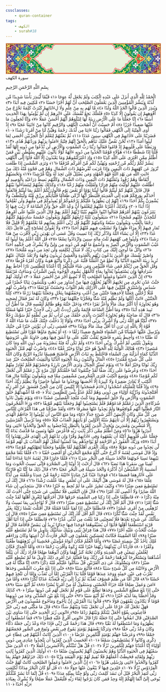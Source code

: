 ```yaml
---
cssclasses:
    - quran-container
tags:
    - الكهف
    - surah#18
---
```

<div class="quran-container">
<span class="second-border"></span>
<span class="border"></span>
<div class="head-container">
<img src="https://raw.githubusercontent.com/LORDyyyyy/obsidian-the_quran_vault/main/The%20Quran%20Vault/src/webview/surah_head.png" height=100>
<div class="surah-name">
<span class="surah-name-fnt">سورة الكهف</span>
</div>
</div>
<div class="quran-content">
<div class="name-of-god"> <p> بِسْمِ اللَّهِ الرَّحْمَنِ الرَّحِيمِ </p></div>
<p>
<span class="sign" id="f1">الْحَمْدُ لِلَّهِ الَّذِى أَنزَلَ عَلَى عَبْدِهِ الْكِتَبَ وَلَمْ يَجْعَل لَّهُ عِوَجَا <span>﴿</span>١<span>﴾</span></span>
<span class="sign" id="f2">قَيِّمًا لِّيُنذِرَ بَأْسًا شَدِيدًا مِّن لَّدُنْهُ وَيُبَشِّرَ الْمُؤْمِنِينَ الَّذِينَ يَعْمَلُونَ الصَّلِحَتِ أَنَّ لَهُمْ أَجْرًا حَسَنًا <span>﴿</span>٢<span>﴾</span></span>
<span class="sign" id="f3">مَّكِثِينَ فِيهِ أَبَدًا <span>﴿</span>٣<span>﴾</span></span>
<span class="sign" id="f4">وَيُنذِرَ الَّذِينَ قَالُوا اتَّخَذَ اللَّهُ وَلَدًا <span>﴿</span>٤<span>﴾</span></span>
<span class="sign" id="f5">مَّا لَهُم بِهِ مِنْ عِلْمٍ وَلَا لِءَابَائِهِمْ كَبُرَتْ كَلِمَةً تَخْرُجُ مِنْ أَفْوَهِهِمْ إِن يَقُولُونَ إِلَّا كَذِبًا <span>﴿</span>٥<span>﴾</span></span>
<span class="sign" id="f6">فَلَعَلَّكَ بَخِعٌ نَّفْسَكَ عَلَى ءَاثَرِهِمْ إِن لَّمْ يُؤْمِنُوا بِهَذَا الْحَدِيثِ أَسَفًا <span>﴿</span>٦<span>﴾</span></span>
<span class="sign" id="f7">إِنَّا جَعَلْنَا مَا عَلَى الْأَرْضِ زِينَةً لَّهَا لِنَبْلُوَهُمْ أَيُّهُمْ أَحْسَنُ عَمَلًا <span>﴿</span>٧<span>﴾</span></span>
<span class="sign" id="f8">وَإِنَّا لَجَعِلُونَ مَا عَلَيْهَا صَعِيدًا جُرُزًا <span>﴿</span>٨<span>﴾</span></span>
<span class="sign" id="f9">أَمْ حَسِبْتَ أَنَّ أَصْحَبَ الْكَهْفِ وَالرَّقِيمِ كَانُوا مِنْ ءَايَتِنَا عَجَبًا <span>﴿</span>٩<span>﴾</span></span>
<span class="sign" id="f10">إِذْ أَوَى الْفِتْيَةُ إِلَى الْكَهْفِ فَقَالُوا رَبَّنَا ءَاتِنَا مِن لَّدُنكَ رَحْمَةً وَهَيِّئْ لَنَا مِنْ أَمْرِنَا رَشَدًا <span>﴿</span>١۰<span>﴾</span></span>
<span class="sign" id="f11">فَضَرَبْنَا عَلَى ءَاذَانِهِمْ فِى الْكَهْفِ سِنِينَ عَدَدًا <span>﴿</span>١١<span>﴾</span></span>
<span class="sign" id="f12">ثُمَّ بَعَثْنَهُمْ لِنَعْلَمَ أَىُّ الْحِزْبَيْنِ أَحْصَى لِمَا لَبِثُوا أَمَدًا <span>﴿</span>١٢<span>﴾</span></span>
<span class="sign" id="f13">نَّحْنُ نَقُصُّ عَلَيْكَ نَبَأَهُم بِالْحَقِّ إِنَّهُمْ فِتْيَةٌ ءَامَنُوا بِرَبِّهِمْ وَزِدْنَهُمْ هُدًى <span>﴿</span>١٣<span>﴾</span></span>
<span class="sign" id="f14">وَرَبَطْنَا عَلَى قُلُوبِهِمْ إِذْ قَامُوا فَقَالُوا رَبُّنَا رَبُّ السَّمَوَتِ وَالْأَرْضِ لَن نَّدْعُوَا مِن دُونِهِ إِلَهًا لَّقَدْ قُلْنَا إِذًا شَطَطًا <span>﴿</span>١٤<span>﴾</span></span>
<span class="sign" id="f15">هَؤُلَاءِ قَوْمُنَا اتَّخَذُوا مِن دُونِهِ ءَالِهَةً لَّوْلَا يَأْتُونَ عَلَيْهِم بِسُلْطَنٍ بَيِّنٍ فَمَنْ أَظْلَمُ مِمَّنِ افْتَرَى عَلَى اللَّهِ كَذِبًا <span>﴿</span>١٥<span>﴾</span></span>
<span class="sign" id="f16">وَإِذِ اعْتَزَلْتُمُوهُمْ وَمَا يَعْبُدُونَ إِلَّا اللَّهَ فَأْوُا إِلَى الْكَهْفِ يَنشُرْ لَكُمْ رَبُّكُم مِّن رَّحْمَتِهِ وَيُهَيِّئْ لَكُم مِّنْ أَمْرِكُم مِّرْفَقًا <span>﴿</span>١٦<span>﴾</span></span>
<span class="sign" id="f17">وَتَرَى الشَّمْسَ إِذَا طَلَعَت تَّزَوَرُ عَن كَهْفِهِمْ ذَاتَ الْيَمِينِ وَإِذَا غَرَبَت تَّقْرِضُهُمْ ذَاتَ الشِّمَالِ وَهُمْ فِى فَجْوَةٍ مِّنْهُ ذَلِكَ مِنْ ءَايَتِ اللَّهِ مَن يَهْدِ اللَّهُ فَهُوَ الْمُهْتَدِ وَمَن يُضْلِلْ فَلَن تَجِدَ لَهُ وَلِيًّا مُّرْشِدًا <span>﴿</span>١٧<span>﴾</span></span>
<span class="sign" id="f18">وَتَحْسَبُهُمْ أَيْقَاظًا وَهُمْ رُقُودٌ وَنُقَلِّبُهُمْ ذَاتَ الْيَمِينِ وَذَاتَ الشِّمَالِ وَكَلْبُهُم بَسِطٌ ذِرَاعَيْهِ بِالْوَصِيدِ لَوِ اطَّلَعْتَ عَلَيْهِمْ لَوَلَّيْتَ مِنْهُمْ فِرَارًا وَلَمُلِئْتَ مِنْهُمْ رُعْبًا <span>﴿</span>١٨<span>﴾</span></span>
<span class="sign" id="f19">وَكَذَلِكَ بَعَثْنَهُمْ لِيَتَسَاءَلُوا بَيْنَهُمْ قَالَ قَائِلٌ مِّنْهُمْ كَمْ لَبِثْتُمْ قَالُوا لَبِثْنَا يَوْمًا أَوْ بَعْضَ يَوْمٍ قَالُوا رَبُّكُمْ أَعْلَمُ بِمَا لَبِثْتُمْ فَابْعَثُوا أَحَدَكُم بِوَرِقِكُمْ هَذِهِ إِلَى الْمَدِينَةِ فَلْيَنظُرْ أَيُّهَا أَزْكَى طَعَامًا فَلْيَأْتِكُم بِرِزْقٍ مِّنْهُ وَلْيَتَلَطَّفْ وَلَا يُشْعِرَنَّ بِكُمْ أَحَدًا <span>﴿</span>١٩<span>﴾</span></span>
<span class="sign" id="f20">إِنَّهُمْ إِن يَظْهَرُوا عَلَيْكُمْ يَرْجُمُوكُمْ أَوْ يُعِيدُوكُمْ فِى مِلَّتِهِمْ وَلَن تُفْلِحُوا إِذًا أَبَدًا <span>﴿</span>٢۰<span>﴾</span></span>
<span class="sign" id="f21">وَكَذَلِكَ أَعْثَرْنَا عَلَيْهِمْ لِيَعْلَمُوا أَنَّ وَعْدَ اللَّهِ حَقٌّ وَأَنَّ السَّاعَةَ لَا رَيْبَ فِيهَا إِذْ يَتَنَزَعُونَ بَيْنَهُمْ أَمْرَهُمْ فَقَالُوا ابْنُوا عَلَيْهِم بُنْيَنًا رَّبُّهُمْ أَعْلَمُ بِهِمْ قَالَ الَّذِينَ غَلَبُوا عَلَى أَمْرِهِمْ لَنَتَّخِذَنَّ عَلَيْهِم مَّسْجِدًا <span>﴿</span>٢١<span>﴾</span></span>
<span class="sign" id="f22">سَيَقُولُونَ ثَلَثَةٌ رَّابِعُهُمْ كَلْبُهُمْ وَيَقُولُونَ خَمْسَةٌ سَادِسُهُمْ كَلْبُهُمْ رَجْمًا بِالْغَيْبِ وَيَقُولُونَ سَبْعَةٌ وَثَامِنُهُمْ كَلْبُهُمْ قُل رَّبِّى أَعْلَمُ بِعِدَّتِهِم مَّا يَعْلَمُهُمْ إِلَّا قَلِيلٌ فَلَا تُمَارِ فِيهِمْ إِلَّا مِرَاءً ظَهِرًا وَلَا تَسْتَفْتِ فِيهِم مِّنْهُمْ أَحَدًا <span>﴿</span>٢٢<span>﴾</span></span>
<span class="sign" id="f23">وَلَا تَقُولَنَّ لِشَاىْءٍ إِنِّى فَاعِلٌ ذَلِكَ غَدًا <span>﴿</span>٢٣<span>﴾</span></span>
<span class="sign" id="f24">إِلَّا أَن يَشَاءَ اللَّهُ وَاذْكُر رَّبَّكَ إِذَا نَسِيتَ وَقُلْ عَسَى أَن يَهْدِيَنِ رَبِّى لِأَقْرَبَ مِنْ هَذَا رَشَدًا <span>﴿</span>٢٤<span>﴾</span></span>
<span class="sign" id="f25">وَلَبِثُوا فِى كَهْفِهِمْ ثَلَثَ مِائَةٍ سِنِينَ وَازْدَادُوا تِسْعًا <span>﴿</span>٢٥<span>﴾</span></span>
<span class="sign" id="f26">قُلِ اللَّهُ أَعْلَمُ بِمَا لَبِثُوا لَهُ غَيْبُ السَّمَوَتِ وَالْأَرْضِ أَبْصِرْ بِهِ وَأَسْمِعْ مَا لَهُم مِّن دُونِهِ مِن وَلِىٍّ وَلَا يُشْرِكُ فِى حُكْمِهِ أَحَدًا <span>﴿</span>٢٦<span>﴾</span></span>
<span class="sign" id="f27">وَاتْلُ مَا أُوحِىَ إِلَيْكَ مِن كِتَابِ رَبِّكَ لَا مُبَدِّلَ لِكَلِمَتِهِ وَلَن تَجِدَ مِن دُونِهِ مُلْتَحَدًا <span>﴿</span>٢٧<span>﴾</span></span>
<span class="sign" id="f28">وَاصْبِرْ نَفْسَكَ مَعَ الَّذِينَ يَدْعُونَ رَبَّهُم بِالْغَدَوةِ وَالْعَشِىِّ يُرِيدُونَ وَجْهَهُ وَلَا تَعْدُ عَيْنَاكَ عَنْهُمْ تُرِيدُ زِينَةَ الْحَيَوةِ الدُّنْيَا وَلَا تُطِعْ مَنْ أَغْفَلْنَا قَلْبَهُ عَن ذِكْرِنَا وَاتَّبَعَ هَوَىهُ وَكَانَ أَمْرُهُ فُرُطًا <span>﴿</span>٢٨<span>﴾</span></span>
<span class="sign" id="f29">وَقُلِ الْحَقُّ مِن رَّبِّكُمْ فَمَن شَاءَ فَلْيُؤْمِن وَمَن شَاءَ فَلْيَكْفُرْ إِنَّا أَعْتَدْنَا لِلظَّلِمِينَ نَارًا أَحَاطَ بِهِمْ سُرَادِقُهَا وَإِن يَسْتَغِيثُوا يُغَاثُوا بِمَاءٍ كَالْمُهْلِ يَشْوِى الْوُجُوهَ بِئْسَ الشَّرَابُ وَسَاءَتْ مُرْتَفَقًا <span>﴿</span>٢٩<span>﴾</span></span>
<span class="sign" id="f30">إِنَّ الَّذِينَ ءَامَنُوا وَعَمِلُوا الصَّلِحَتِ إِنَّا لَا نُضِيعُ أَجْرَ مَنْ أَحْسَنَ عَمَلًا <span>﴿</span>٣۰<span>﴾</span></span>
<span class="sign" id="f31">أُولَئِكَ لَهُمْ جَنَّتُ عَدْنٍ تَجْرِى مِن تَحْتِهِمُ الْأَنْهَرُ يُحَلَّوْنَ فِيهَا مِنْ أَسَاوِرَ مِن ذَهَبٍ وَيَلْبَسُونَ ثِيَابًا خُضْرًا مِّن سُندُسٍ وَإِسْتَبْرَقٍ مُّتَّكِِٔينَ فِيهَا عَلَى الْأَرَائِكِ نِعْمَ الثَّوَابُ وَحَسُنَتْ مُرْتَفَقًا <span>﴿</span>٣١<span>﴾</span></span>
<span class="sign" id="f32">وَاضْرِبْ لَهُم مَّثَلًا رَّجُلَيْنِ جَعَلْنَا لِأَحَدِهِمَا جَنَّتَيْنِ مِنْ أَعْنَبٍ وَحَفَفْنَهُمَا بِنَخْلٍ وَجَعَلْنَا بَيْنَهُمَا زَرْعًا <span>﴿</span>٣٢<span>﴾</span></span>
<span class="sign" id="f33">كِلْتَا الْجَنَّتَيْنِ ءَاتَتْ أُكُلَهَا وَلَمْ تَظْلِم مِّنْهُ شَئًْا وَفَجَّرْنَا خِلَلَهُمَا نَهَرًا <span>﴿</span>٣٣<span>﴾</span></span>
<span class="sign" id="f34">وَكَانَ لَهُ ثَمَرٌ فَقَالَ لِصَحِبِهِ وَهُوَ يُحَاوِرُهُ أَنَا أَكْثَرُ مِنكَ مَالًا وَأَعَزُّ نَفَرًا <span>﴿</span>٣٤<span>﴾</span></span>
<span class="sign" id="f35">وَدَخَلَ جَنَّتَهُ وَهُوَ ظَالِمٌ لِّنَفْسِهِ قَالَ مَا أَظُنُّ أَن تَبِيدَ هَذِهِ أَبَدًا <span>﴿</span>٣٥<span>﴾</span></span>
<span class="sign" id="f36">وَمَا أَظُنُّ السَّاعَةَ قَائِمَةً وَلَئِن رُّدِدتُّ إِلَى رَبِّى لَأَجِدَنَّ خَيْرًا مِّنْهَا مُنقَلَبًا <span>﴿</span>٣٦<span>﴾</span></span>
<span class="sign" id="f37">قَالَ لَهُ صَاحِبُهُ وَهُوَ يُحَاوِرُهُ أَكَفَرْتَ بِالَّذِى خَلَقَكَ مِن تُرَابٍ ثُمَّ مِن نُّطْفَةٍ ثُمَّ سَوَّىكَ رَجُلًا <span>﴿</span>٣٧<span>﴾</span></span>
<span class="sign" id="f38">لَّكِنَّا هُوَ اللَّهُ رَبِّى وَلَا أُشْرِكُ بِرَبِّى أَحَدًا <span>﴿</span>٣٨<span>﴾</span></span>
<span class="sign" id="f39">وَلَوْلَا إِذْ دَخَلْتَ جَنَّتَكَ قُلْتَ مَا شَاءَ اللَّهُ لَا قُوَّةَ إِلَّا بِاللَّهِ إِن تَرَنِ أَنَا أَقَلَّ مِنكَ مَالًا وَوَلَدًا <span>﴿</span>٣٩<span>﴾</span></span>
<span class="sign" id="f40">فَعَسَى رَبِّى أَن يُؤْتِيَنِ خَيْرًا مِّن جَنَّتِكَ وَيُرْسِلَ عَلَيْهَا حُسْبَانًا مِّنَ السَّمَاءِ فَتُصْبِحَ صَعِيدًا زَلَقًا <span>﴿</span>٤۰<span>﴾</span></span>
<span class="sign" id="f41">أَوْ يُصْبِحَ مَاؤُهَا غَوْرًا فَلَن تَسْتَطِيعَ لَهُ طَلَبًا <span>﴿</span>٤١<span>﴾</span></span>
<span class="sign" id="f42">وَأُحِيطَ بِثَمَرِهِ فَأَصْبَحَ يُقَلِّبُ كَفَّيْهِ عَلَى مَا أَنفَقَ فِيهَا وَهِىَ خَاوِيَةٌ عَلَى عُرُوشِهَا وَيَقُولُ يَلَيْتَنِى لَمْ أُشْرِكْ بِرَبِّى أَحَدًا <span>﴿</span>٤٢<span>﴾</span></span>
<span class="sign" id="f43">وَلَمْ تَكُن لَّهُ فِئَةٌ يَنصُرُونَهُ مِن دُونِ اللَّهِ وَمَا كَانَ مُنتَصِرًا <span>﴿</span>٤٣<span>﴾</span></span>
<span class="sign" id="f44">هُنَالِكَ الْوَلَيَةُ لِلَّهِ الْحَقِّ هُوَ خَيْرٌ ثَوَابًا وَخَيْرٌ عُقْبًا <span>﴿</span>٤٤<span>﴾</span></span>
<span class="sign" id="f45">وَاضْرِبْ لَهُم مَّثَلَ الْحَيَوةِ الدُّنْيَا كَمَاءٍ أَنزَلْنَهُ مِنَ السَّمَاءِ فَاخْتَلَطَ بِهِ نَبَاتُ الْأَرْضِ فَأَصْبَحَ هَشِيمًا تَذْرُوهُ الرِّيَحُ وَكَانَ اللَّهُ عَلَى كُلِّ شَىْءٍ مُّقْتَدِرًا <span>﴿</span>٤٥<span>﴾</span></span>
<span class="sign" id="f46">الْمَالُ وَالْبَنُونَ زِينَةُ الْحَيَوةِ الدُّنْيَا وَالْبَقِيَتُ الصَّلِحَتُ خَيْرٌ عِندَ رَبِّكَ ثَوَابًا وَخَيْرٌ أَمَلًا <span>﴿</span>٤٦<span>﴾</span></span>
<span class="sign" id="f47">وَيَوْمَ نُسَيِّرُ الْجِبَالَ وَتَرَى الْأَرْضَ بَارِزَةً وَحَشَرْنَهُمْ فَلَمْ نُغَادِرْ مِنْهُمْ أَحَدًا <span>﴿</span>٤٧<span>﴾</span></span>
<span class="sign" id="f48">وَعُرِضُوا عَلَى رَبِّكَ صَفًّا لَّقَدْ جِئْتُمُونَا كَمَا خَلَقْنَكُمْ أَوَّلَ مَرَّةٍ بَلْ زَعَمْتُمْ أَلَّن نَّجْعَلَ لَكُم مَّوْعِدًا <span>﴿</span>٤٨<span>﴾</span></span>
<span class="sign" id="f49">وَوُضِعَ الْكِتَبُ فَتَرَى الْمُجْرِمِينَ مُشْفِقِينَ مِمَّا فِيهِ وَيَقُولُونَ يَوَيْلَتَنَا مَالِ هَذَا الْكِتَبِ لَا يُغَادِرُ صَغِيرَةً وَلَا كَبِيرَةً إِلَّا أَحْصَىهَا وَوَجَدُوا مَا عَمِلُوا حَاضِرًا وَلَا يَظْلِمُ رَبُّكَ أَحَدًا <span>﴿</span>٤٩<span>﴾</span></span>
<span class="sign" id="f50">وَإِذْ قُلْنَا لِلْمَلَئِكَةِ اسْجُدُوا لِءَادَمَ فَسَجَدُوا إِلَّا إِبْلِيسَ كَانَ مِنَ الْجِنِّ فَفَسَقَ عَنْ أَمْرِ رَبِّهِ أَفَتَتَّخِذُونَهُ وَذُرِّيَّتَهُ أَوْلِيَاءَ مِن دُونِى وَهُمْ لَكُمْ عَدُوٌّ بِئْسَ لِلظَّلِمِينَ بَدَلًا <span>﴿</span>٥۰<span>﴾</span></span>
<span class="sign" id="f51">مَّا أَشْهَدتُّهُمْ خَلْقَ السَّمَوَتِ وَالْأَرْضِ وَلَا خَلْقَ أَنفُسِهِمْ وَمَا كُنتُ مُتَّخِذَ الْمُضِلِّينَ عَضُدًا <span>﴿</span>٥١<span>﴾</span></span>
<span class="sign" id="f52">وَيَوْمَ يَقُولُ نَادُوا شُرَكَاءِىَ الَّذِينَ زَعَمْتُمْ فَدَعَوْهُمْ فَلَمْ يَسْتَجِيبُوا لَهُمْ وَجَعَلْنَا بَيْنَهُم مَّوْبِقًا <span>﴿</span>٥٢<span>﴾</span></span>
<span class="sign" id="f53">وَرَءَا الْمُجْرِمُونَ النَّارَ فَظَنُّوا أَنَّهُم مُّوَاقِعُوهَا وَلَمْ يَجِدُوا عَنْهَا مَصْرِفًا <span>﴿</span>٥٣<span>﴾</span></span>
<span class="sign" id="f54">وَلَقَدْ صَرَّفْنَا فِى هَذَا الْقُرْءَانِ لِلنَّاسِ مِن كُلِّ مَثَلٍ وَكَانَ الْإِنسَنُ أَكْثَرَ شَىْءٍ جَدَلًا <span>﴿</span>٥٤<span>﴾</span></span>
<span class="sign" id="f55">وَمَا مَنَعَ النَّاسَ أَن يُؤْمِنُوا إِذْ جَاءَهُمُ الْهُدَى وَيَسْتَغْفِرُوا رَبَّهُمْ إِلَّا أَن تَأْتِيَهُمْ سُنَّةُ الْأَوَّلِينَ أَوْ يَأْتِيَهُمُ الْعَذَابُ قُبُلًا <span>﴿</span>٥٥<span>﴾</span></span>
<span class="sign" id="f56">وَمَا نُرْسِلُ الْمُرْسَلِينَ إِلَّا مُبَشِّرِينَ وَمُنذِرِينَ وَيُجَدِلُ الَّذِينَ كَفَرُوا بِالْبَطِلِ لِيُدْحِضُوا بِهِ الْحَقَّ وَاتَّخَذُوا ءَايَتِى وَمَا أُنذِرُوا هُزُوًا <span>﴿</span>٥٦<span>﴾</span></span>
<span class="sign" id="f57">وَمَنْ أَظْلَمُ مِمَّن ذُكِّرَ بَِٔايَتِ رَبِّهِ فَأَعْرَضَ عَنْهَا وَنَسِىَ مَا قَدَّمَتْ يَدَاهُ إِنَّا جَعَلْنَا عَلَى قُلُوبِهِمْ أَكِنَّةً أَن يَفْقَهُوهُ وَفِى ءَاذَانِهِمْ وَقْرًا وَإِن تَدْعُهُمْ إِلَى الْهُدَى فَلَن يَهْتَدُوا إِذًا أَبَدًا <span>﴿</span>٥٧<span>﴾</span></span>
<span class="sign" id="f58">وَرَبُّكَ الْغَفُورُ ذُو الرَّحْمَةِ لَوْ يُؤَاخِذُهُم بِمَا كَسَبُوا لَعَجَّلَ لَهُمُ الْعَذَابَ بَل لَّهُم مَّوْعِدٌ لَّن يَجِدُوا مِن دُونِهِ مَوْئِلًا <span>﴿</span>٥٨<span>﴾</span></span>
<span class="sign" id="f59">وَتِلْكَ الْقُرَى أَهْلَكْنَهُمْ لَمَّا ظَلَمُوا وَجَعَلْنَا لِمَهْلِكِهِم مَّوْعِدًا <span>﴿</span>٥٩<span>﴾</span></span>
<span class="sign" id="f60">وَإِذْ قَالَ مُوسَى لِفَتَىهُ لَا أَبْرَحُ حَتَّى أَبْلُغَ مَجْمَعَ الْبَحْرَيْنِ أَوْ أَمْضِىَ حُقُبًا <span>﴿</span>٦۰<span>﴾</span></span>
<span class="sign" id="f61">فَلَمَّا بَلَغَا مَجْمَعَ بَيْنِهِمَا نَسِيَا حُوتَهُمَا فَاتَّخَذَ سَبِيلَهُ فِى الْبَحْرِ سَرَبًا <span>﴿</span>٦١<span>﴾</span></span>
<span class="sign" id="f62">فَلَمَّا جَاوَزَا قَالَ لِفَتَىهُ ءَاتِنَا غَدَاءَنَا لَقَدْ لَقِينَا مِن سَفَرِنَا هَذَا نَصَبًا <span>﴿</span>٦٢<span>﴾</span></span>
<span class="sign" id="f63">قَالَ أَرَءَيْتَ إِذْ أَوَيْنَا إِلَى الصَّخْرَةِ فَإِنِّى نَسِيتُ الْحُوتَ وَمَا أَنسَىنِيهُ إِلَّا الشَّيْطَنُ أَنْ أَذْكُرَهُ وَاتَّخَذَ سَبِيلَهُ فِى الْبَحْرِ عَجَبًا <span>﴿</span>٦٣<span>﴾</span></span>
<span class="sign" id="f64">قَالَ ذَلِكَ مَا كُنَّا نَبْغِ فَارْتَدَّا عَلَى ءَاثَارِهِمَا قَصَصًا <span>﴿</span>٦٤<span>﴾</span></span>
<span class="sign" id="f65">فَوَجَدَا عَبْدًا مِّنْ عِبَادِنَا ءَاتَيْنَهُ رَحْمَةً مِّنْ عِندِنَا وَعَلَّمْنَهُ مِن لَّدُنَّا عِلْمًا <span>﴿</span>٦٥<span>﴾</span></span>
<span class="sign" id="f66">قَالَ لَهُ مُوسَى هَلْ أَتَّبِعُكَ عَلَى أَن تُعَلِّمَنِ مِمَّا عُلِّمْتَ رُشْدًا <span>﴿</span>٦٦<span>﴾</span></span>
<span class="sign" id="f67">قَالَ إِنَّكَ لَن تَسْتَطِيعَ مَعِىَ صَبْرًا <span>﴿</span>٦٧<span>﴾</span></span>
<span class="sign" id="f68">وَكَيْفَ تَصْبِرُ عَلَى مَا لَمْ تُحِطْ بِهِ خُبْرًا <span>﴿</span>٦٨<span>﴾</span></span>
<span class="sign" id="f69">قَالَ سَتَجِدُنِى إِن شَاءَ اللَّهُ صَابِرًا وَلَا أَعْصِى لَكَ أَمْرًا <span>﴿</span>٦٩<span>﴾</span></span>
<span class="sign" id="f70">قَالَ فَإِنِ اتَّبَعْتَنِى فَلَا تَسَْٔلْنِى عَن شَىْءٍ حَتَّى أُحْدِثَ لَكَ مِنْهُ ذِكْرًا <span>﴿</span>٧۰<span>﴾</span></span>
<span class="sign" id="f71">فَانطَلَقَا حَتَّى إِذَا رَكِبَا فِى السَّفِينَةِ خَرَقَهَا قَالَ أَخَرَقْتَهَا لِتُغْرِقَ أَهْلَهَا لَقَدْ جِئْتَ شَئًْا إِمْرًا <span>﴿</span>٧١<span>﴾</span></span>
<span class="sign" id="f72">قَالَ أَلَمْ أَقُلْ إِنَّكَ لَن تَسْتَطِيعَ مَعِىَ صَبْرًا <span>﴿</span>٧٢<span>﴾</span></span>
<span class="sign" id="f73">قَالَ لَا تُؤَاخِذْنِى بِمَا نَسِيتُ وَلَا تُرْهِقْنِى مِنْ أَمْرِى عُسْرًا <span>﴿</span>٧٣<span>﴾</span></span>
<span class="sign" id="f74">فَانطَلَقَا حَتَّى إِذَا لَقِيَا غُلَمًا فَقَتَلَهُ قَالَ أَقَتَلْتَ نَفْسًا زَكِيَّةً بِغَيْرِ نَفْسٍ لَّقَدْ جِئْتَ شَئًْا نُّكْرًا <span>﴿</span>٧٤<span>﴾</span></span>
<span class="sign" id="f75">قَالَ أَلَمْ أَقُل لَّكَ إِنَّكَ لَن تَسْتَطِيعَ مَعِىَ صَبْرًا <span>﴿</span>٧٥<span>﴾</span></span>
<span class="sign" id="f76">قَالَ إِن سَأَلْتُكَ عَن شَىْءٍ بَعْدَهَا فَلَا تُصَحِبْنِى قَدْ بَلَغْتَ مِن لَّدُنِّى عُذْرًا <span>﴿</span>٧٦<span>﴾</span></span>
<span class="sign" id="f77">فَانطَلَقَا حَتَّى إِذَا أَتَيَا أَهْلَ قَرْيَةٍ اسْتَطْعَمَا أَهْلَهَا فَأَبَوْا أَن يُضَيِّفُوهُمَا فَوَجَدَا فِيهَا جِدَارًا يُرِيدُ أَن يَنقَضَّ فَأَقَامَهُ قَالَ لَوْ شِئْتَ لَتَّخَذْتَ عَلَيْهِ أَجْرًا <span>﴿</span>٧٧<span>﴾</span></span>
<span class="sign" id="f78">قَالَ هَذَا فِرَاقُ بَيْنِى وَبَيْنِكَ سَأُنَبِّئُكَ بِتَأْوِيلِ مَا لَمْ تَسْتَطِع عَّلَيْهِ صَبْرًا <span>﴿</span>٧٨<span>﴾</span></span>
<span class="sign" id="f79">أَمَّا السَّفِينَةُ فَكَانَتْ لِمَسَكِينَ يَعْمَلُونَ فِى الْبَحْرِ فَأَرَدتُّ أَنْ أَعِيبَهَا وَكَانَ وَرَاءَهُم مَّلِكٌ يَأْخُذُ كُلَّ سَفِينَةٍ غَصْبًا <span>﴿</span>٧٩<span>﴾</span></span>
<span class="sign" id="f80">وَأَمَّا الْغُلَمُ فَكَانَ أَبَوَاهُ مُؤْمِنَيْنِ فَخَشِينَا أَن يُرْهِقَهُمَا طُغْيَنًا وَكُفْرًا <span>﴿</span>٨۰<span>﴾</span></span>
<span class="sign" id="f81">فَأَرَدْنَا أَن يُبْدِلَهُمَا رَبُّهُمَا خَيْرًا مِّنْهُ زَكَوةً وَأَقْرَبَ رُحْمًا <span>﴿</span>٨١<span>﴾</span></span>
<span class="sign" id="f82">وَأَمَّا الْجِدَارُ فَكَانَ لِغُلَمَيْنِ يَتِيمَيْنِ فِى الْمَدِينَةِ وَكَانَ تَحْتَهُ كَنزٌ لَّهُمَا وَكَانَ أَبُوهُمَا صَلِحًا فَأَرَادَ رَبُّكَ أَن يَبْلُغَا أَشُدَّهُمَا وَيَسْتَخْرِجَا كَنزَهُمَا رَحْمَةً مِّن رَّبِّكَ وَمَا فَعَلْتُهُ عَنْ أَمْرِى ذَلِكَ تَأْوِيلُ مَا لَمْ تَسْطِع عَّلَيْهِ صَبْرًا <span>﴿</span>٨٢<span>﴾</span></span>
<span class="sign" id="f83">وَيَسَْٔلُونَكَ عَن ذِى الْقَرْنَيْنِ قُلْ سَأَتْلُوا عَلَيْكُم مِّنْهُ ذِكْرًا <span>﴿</span>٨٣<span>﴾</span></span>
<span class="sign" id="f84">إِنَّا مَكَّنَّا لَهُ فِى الْأَرْضِ وَءَاتَيْنَهُ مِن كُلِّ شَىْءٍ سَبَبًا <span>﴿</span>٨٤<span>﴾</span></span>
<span class="sign" id="f85">فَأَتْبَعَ سَبَبًا <span>﴿</span>٨٥<span>﴾</span></span>
<span class="sign" id="f86">حَتَّى إِذَا بَلَغَ مَغْرِبَ الشَّمْسِ وَجَدَهَا تَغْرُبُ فِى عَيْنٍ حَمِئَةٍ وَوَجَدَ عِندَهَا قَوْمًا قُلْنَا يَذَا الْقَرْنَيْنِ إِمَّا أَن تُعَذِّبَ وَإِمَّا أَن تَتَّخِذَ فِيهِمْ حُسْنًا <span>﴿</span>٨٦<span>﴾</span></span>
<span class="sign" id="f87">قَالَ أَمَّا مَن ظَلَمَ فَسَوْفَ نُعَذِّبُهُ ثُمَّ يُرَدُّ إِلَى رَبِّهِ فَيُعَذِّبُهُ عَذَابًا نُّكْرًا <span>﴿</span>٨٧<span>﴾</span></span>
<span class="sign" id="f88">وَأَمَّا مَنْ ءَامَنَ وَعَمِلَ صَلِحًا فَلَهُ جَزَاءً الْحُسْنَى وَسَنَقُولُ لَهُ مِنْ أَمْرِنَا يُسْرًا <span>﴿</span>٨٨<span>﴾</span></span>
<span class="sign" id="f89">ثُمَّ أَتْبَعَ سَبَبًا <span>﴿</span>٨٩<span>﴾</span></span>
<span class="sign" id="f90">حَتَّى إِذَا بَلَغَ مَطْلِعَ الشَّمْسِ وَجَدَهَا تَطْلُعُ عَلَى قَوْمٍ لَّمْ نَجْعَل لَّهُم مِّن دُونِهَا سِتْرًا <span>﴿</span>٩۰<span>﴾</span></span>
<span class="sign" id="f91">كَذَلِكَ وَقَدْ أَحَطْنَا بِمَا لَدَيْهِ خُبْرًا <span>﴿</span>٩١<span>﴾</span></span>
<span class="sign" id="f92">ثُمَّ أَتْبَعَ سَبَبًا <span>﴿</span>٩٢<span>﴾</span></span>
<span class="sign" id="f93">حَتَّى إِذَا بَلَغَ بَيْنَ السَّدَّيْنِ وَجَدَ مِن دُونِهِمَا قَوْمًا لَّا يَكَادُونَ يَفْقَهُونَ قَوْلًا <span>﴿</span>٩٣<span>﴾</span></span>
<span class="sign" id="f94">قَالُوا يَذَا الْقَرْنَيْنِ إِنَّ يَأْجُوجَ وَمَأْجُوجَ مُفْسِدُونَ فِى الْأَرْضِ فَهَلْ نَجْعَلُ لَكَ خَرْجًا عَلَى أَن تَجْعَلَ بَيْنَنَا وَبَيْنَهُمْ سَدًّا <span>﴿</span>٩٤<span>﴾</span></span>
<span class="sign" id="f95">قَالَ مَا مَكَّنِّى فِيهِ رَبِّى خَيْرٌ فَأَعِينُونِى بِقُوَّةٍ أَجْعَلْ بَيْنَكُمْ وَبَيْنَهُمْ رَدْمًا <span>﴿</span>٩٥<span>﴾</span></span>
<span class="sign" id="f96">ءَاتُونِى زُبَرَ الْحَدِيدِ حَتَّى إِذَا سَاوَى بَيْنَ الصَّدَفَيْنِ قَالَ انفُخُوا حَتَّى إِذَا جَعَلَهُ نَارًا قَالَ ءَاتُونِى أُفْرِغْ عَلَيْهِ قِطْرًا <span>﴿</span>٩٦<span>﴾</span></span>
<span class="sign" id="f97">فَمَا اسْطَعُوا أَن يَظْهَرُوهُ وَمَا اسْتَطَعُوا لَهُ نَقْبًا <span>﴿</span>٩٧<span>﴾</span></span>
<span class="sign" id="f98">قَالَ هَذَا رَحْمَةٌ مِّن رَّبِّى فَإِذَا جَاءَ وَعْدُ رَبِّى جَعَلَهُ دَكَّاءَ وَكَانَ وَعْدُ رَبِّى حَقًّا <span>﴿</span>٩٨<span>﴾</span></span>
<span class="sign" id="f99">وَتَرَكْنَا بَعْضَهُمْ يَوْمَئِذٍ يَمُوجُ فِى بَعْضٍ وَنُفِخَ فِى الصُّورِ فَجَمَعْنَهُمْ جَمْعًا <span>﴿</span>٩٩<span>﴾</span></span>
<span class="sign" id="f100">وَعَرَضْنَا جَهَنَّمَ يَوْمَئِذٍ لِّلْكَفِرِينَ عَرْضًا <span>﴿</span>١۰۰<span>﴾</span></span>
<span class="sign" id="f101">الَّذِينَ كَانَتْ أَعْيُنُهُمْ فِى غِطَاءٍ عَن ذِكْرِى وَكَانُوا لَا يَسْتَطِيعُونَ سَمْعًا <span>﴿</span>١۰١<span>﴾</span></span>
<span class="sign" id="f102">أَفَحَسِبَ الَّذِينَ كَفَرُوا أَن يَتَّخِذُوا عِبَادِى مِن دُونِى أَوْلِيَاءَ إِنَّا أَعْتَدْنَا جَهَنَّمَ لِلْكَفِرِينَ نُزُلًا <span>﴿</span>١۰٢<span>﴾</span></span>
<span class="sign" id="f103">قُلْ هَلْ نُنَبِّئُكُم بِالْأَخْسَرِينَ أَعْمَلًا <span>﴿</span>١۰٣<span>﴾</span></span>
<span class="sign" id="f104">الَّذِينَ ضَلَّ سَعْيُهُمْ فِى الْحَيَوةِ الدُّنْيَا وَهُمْ يَحْسَبُونَ أَنَّهُمْ يُحْسِنُونَ صُنْعًا <span>﴿</span>١۰٤<span>﴾</span></span>
<span class="sign" id="f105">أُولَئِكَ الَّذِينَ كَفَرُوا بَِٔايَتِ رَبِّهِمْ وَلِقَائِهِ فَحَبِطَتْ أَعْمَلُهُمْ فَلَا نُقِيمُ لَهُمْ يَوْمَ الْقِيَمَةِ وَزْنًا <span>﴿</span>١۰٥<span>﴾</span></span>
<span class="sign" id="f106">ذَلِكَ جَزَاؤُهُمْ جَهَنَّمُ بِمَا كَفَرُوا وَاتَّخَذُوا ءَايَتِى وَرُسُلِى هُزُوًا <span>﴿</span>١۰٦<span>﴾</span></span>
<span class="sign" id="f107">إِنَّ الَّذِينَ ءَامَنُوا وَعَمِلُوا الصَّلِحَتِ كَانَتْ لَهُمْ جَنَّتُ الْفِرْدَوْسِ نُزُلًا <span>﴿</span>١۰٧<span>﴾</span></span>
<span class="sign" id="f108">خَلِدِينَ فِيهَا لَا يَبْغُونَ عَنْهَا حِوَلًا <span>﴿</span>١۰٨<span>﴾</span></span>
<span class="sign" id="f109">قُل لَّوْ كَانَ الْبَحْرُ مِدَادًا لِّكَلِمَتِ رَبِّى لَنَفِدَ الْبَحْرُ قَبْلَ أَن تَنفَدَ كَلِمَتُ رَبِّى وَلَوْ جِئْنَا بِمِثْلِهِ مَدَدًا <span>﴿</span>١۰٩<span>﴾</span></span>
<span class="sign" id="f110">قُلْ إِنَّمَا أَنَا بَشَرٌ مِّثْلُكُمْ يُوحَى إِلَىَّ أَنَّمَا إِلَهُكُمْ إِلَهٌ وَحِدٌ فَمَن كَانَ يَرْجُوا لِقَاءَ رَبِّهِ فَلْيَعْمَلْ عَمَلًا صَلِحًا وَلَا يُشْرِكْ بِعِبَادَةِ رَبِّهِ أَحَدًا <span>﴿</span>١١۰<span>﴾</span></span>

</p>
</div>
<span class="border" style="margin-top:25px;"></span>
<span class="second-border-bottom"></span>
</div>
